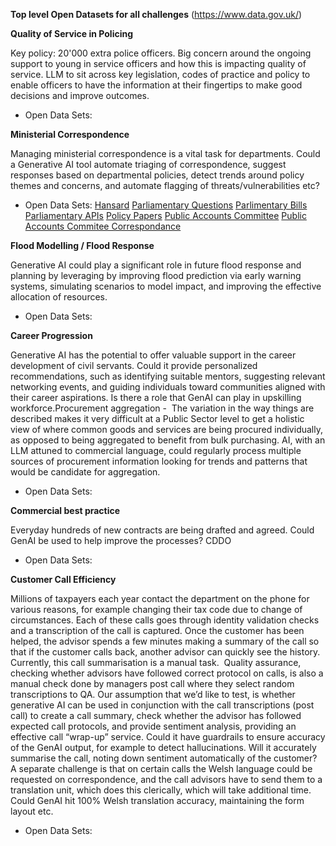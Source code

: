 **Top level Open Datasets for all challenges**
(https://www.data.gov.uk/)


**Quality of Service in Policing**

Key policy: 20'000 extra police officers. Big concern around the ongoing support to young in service officers and how this is impacting quality of service. LLM to sit across key legislation, codes of practice and policy to enable officers to have the information at their fingertips to make good decisions and improve outcomes.
- Open Data Sets:

**Ministerial Correspondence**

Managing ministerial correspondence is a vital task for departments. Could a Generative AI tool automate triaging of correspondence, suggest responses based on departmental policies, detect trends around policy themes and concerns, and automate flagging of threats/vulnerabilities etc?
- Open Data Sets:
[Hansard](https://hansard.parliament.uk/)
[Parliamentary Questions](https://questions-statements.parliament.uk/)
[Parlimentary Bills](https://bills.parliament.uk/)
[Parliamentary APIs](https://developer.parliament.uk/)
[Policy Papers](https://www.gov.uk/search/policy-papers-and-consultations)
[Public Accounts Committee](https://committees.parliament.uk/committee/127/public-accounts-committee/publications/)
[Public Accounts Commitee Correspondance](https://committees.parliament.uk/committee/127/public-accounts-committee/publications/3/correspondence/)




**Flood Modelling / Flood Response**

Generative AI could play a significant role in future flood response and planning by leveraging by improving flood prediction via early warning systems, simulating scenarios to model impact, and improving the effective allocation of resources.
- Open Data Sets:


**Career Progression**

Generative AI has the potential to offer valuable support in the career development of civil servants. Could it provide personalized recommendations, such as identifying suitable mentors, suggesting relevant networking events, and guiding individuals toward communities aligned with their career aspirations. Is there a role that GenAI can play in upskilling workforce.Procurement aggregation -  The variation in the way things are described makes it very difficult at a Public Sector level to get a holistic view of where common goods and services are being procured individually, as opposed to being aggregated to benefit from bulk purchasing. AI, with an LLM attuned to commercial language, could regularly process multiple sources of procurement information looking for trends and patterns that would be candidate for aggregation.
- Open Data Sets:

**Commercial best practice**

Everyday hundreds of new contracts are being drafted and agreed. Could GenAI be used to help improve the processes? CDDO
- Open Data Sets:

**Customer Call Efficiency**

Millions of taxpayers each year contact the department on the phone for various reasons, for example changing their tax code due to change of circumstances. Each of these calls goes through identity validation checks and a transcription of the call is captured. Once the customer has been helped, the advisor spends a few minutes making a summary of the call so that if the customer calls back, another advisor can quickly see the history. Currently, this call summarisation is a manual task.  Quality assurance, checking whether advisors have followed correct protocol on calls, is also a manual check done by managers post call where they select random transcriptions to QA. Our assumption that we’d like to test, is whether generative AI can be used in conjunction with the call transcriptions (post call) to create a call summary, check whether the advisor has followed expected call protocols, and provide sentiment analysis, providing an effective call “wrap-up” service. Could it have guardrails to ensure accuracy of the GenAI output, for example to detect hallucinations. Will it accurately summarise the call, noting down sentiment automatically of the customer?  A separate challenge is that on certain calls the Welsh language could be requested on correspondence, and the call advisors have to send them to a translation unit, which does this clerically, which will take additional time. Could GenAI hit 100% Welsh translation accuracy, maintaining the form layout etc.
- Open Data Sets:
